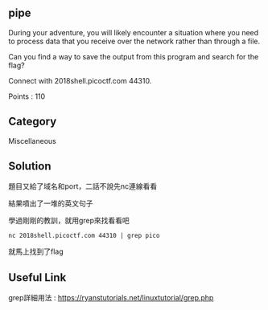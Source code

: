 ## pipe
During your adventure, you will likely encounter a situation where you need to process data that you receive over the network rather than through a file.

Can you find a way to save the output from this program and search for the flag? 

Connect with 2018shell.picoctf.com 44310.


Points : 110

## Category
Miscellaneous

## Solution
題目又給了域名和port，二話不說先nc連線看看

結果噴出了一堆的英文句子

學過剛剛的教訓，就用grep來找看看吧

`nc 2018shell.picoctf.com 44310 | grep pico`

就馬上找到了flag 

## Useful Link
grep詳細用法 : https://ryanstutorials.net/linuxtutorial/grep.php
